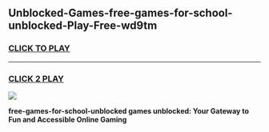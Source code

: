 
## Unblocked-Games-free-games-for-school-unblocked-Play-Free-wd9tm
<h3>
<a href="https://premium76.site?title=free-games-for-school-unblocked&ref=17A">CLICK TO PLAY</a></h3>
<hr>

<h3>
<a href="https://premium76.site?title=free-games-for-school-unblocked&ref=17A">CLICK 2 PLAY</a>
  
</h3>

<a href="https://premium76.site?title=free-games-for-school-unblocked&ref=17A"><img src="https://clearcache.store/games.png"></a>


**free-games-for-school-unblocked games unblocked: Your Gateway to Fun and Accessible Online Gaming**
